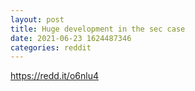 ```yaml
--- 
layout: post 
title: Huge development in the sec case 
date: 2021-06-23 1624487346 
categories: reddit 
--- 
```

https://redd.it/o6nlu4